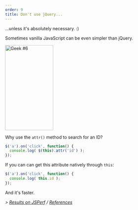 ```yaml
---
order: 9
title: Don't use jQuery...
---
```


...unless it's absolutely necessary. :)

Sometimes vanilla JavaScript can be even simpler than jQuery.

<div class="img-right">
  <img id="geek-6" class="icos-geek" src="http://browserdiet.com/img/6.png" alt="Geek #6" width="156" height="275" />
</div>

Why use the `attr()` method to search for an ID?

```js
$('a').on('click', function() {
  console.log( $(this).attr('id') );
});
```

If you can can get this attribute natively through `this`:

```js
$('a').on('click', function() {
  console.log( this.id );
});
```

And it's faster.

*> [Results on JSPerf](http://jsperf.com/browser-diet-this-attr-id-vs-this-id) / [References](https://github.com/zenorocha/browser-diet/wiki/References#dont-use-jquery)*